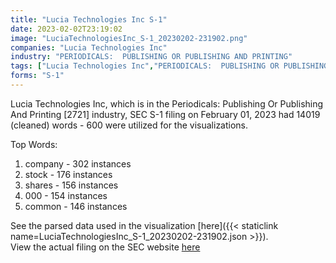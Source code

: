 ```yaml
---
title: "Lucia Technologies Inc S-1"
date: 2023-02-02T23:19:02
image: "LuciaTechnologiesInc_S-1_20230202-231902.png"
companies: "Lucia Technologies Inc"
industry: "PERIODICALS:  PUBLISHING OR PUBLISHING AND PRINTING"
tags: ["Lucia Technologies Inc","PERIODICALS:  PUBLISHING OR PUBLISHING AND PRINTING","02-01-2023","S-1"]
forms: "S-1"
---
```

Lucia Technologies Inc, which is in the Periodicals:  Publishing Or Publishing And Printing [2721] industry, SEC S-1 filing on February 01, 2023 had 14019 (cleaned) words - 600 were utilized for the visualizations.

Top Words:
1. company - 302 instances
2. stock - 176 instances
3. shares - 156 instances
4. 000 - 154 instances
5. common - 146 instances


See the parsed data used in the visualization [here]({{< staticlink name=LuciaTechnologiesInc_S-1_20230202-231902.json >}}).  
View the actual filing on the SEC website [here](https://www.sec.gov/Archives/edgar/data/1916656/0001731122-23-000111.txt)